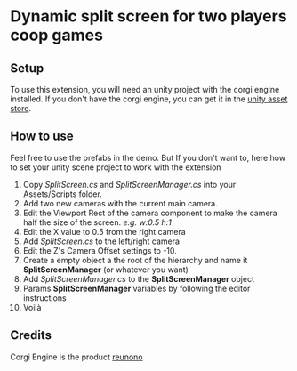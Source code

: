 # Dynamic split screen for two players coop games
## Setup
To use this extension, you will need an unity project with the corgi engine installed.  If you don't have the corgi engine, you can get it in the [unity asset store](https://assetstore.unity.com/packages/templates/systems/corgi-engine-2d-2-5d-platformer-26617). 

## How to use 

Feel free to use the prefabs in the demo. But If you don't want to, here how to set your unity scene project to work with the extension

1. Copy *SplitScreen.cs* and *SplitScreenManager.cs* into your Assets/Scripts folder.
2. Add two new cameras with the current main camera. 
3. Edit the Viewport Rect of the camera component to make the camera half the size of the screen. *e.g. w:0.5 h:1*
4. Edit the X value to 0.5 from the right camera
5. Add *SplitScreen.cs* to the left/right camera 
6. Edit the Z's Camera Offset settings to -10.
7. Create a empty object a the root of the hierarchy and name it **SplitScreenManager** (or whatever you want) 
8. Add *SplitScreenManager.cs* to the **SplitScreenManager** object
9. Params **SplitScreenManager** variables by following the editor instructions
10. Voilà

## Credits

Corgi Engine is the product [reunono](https://github.com/reunono) 